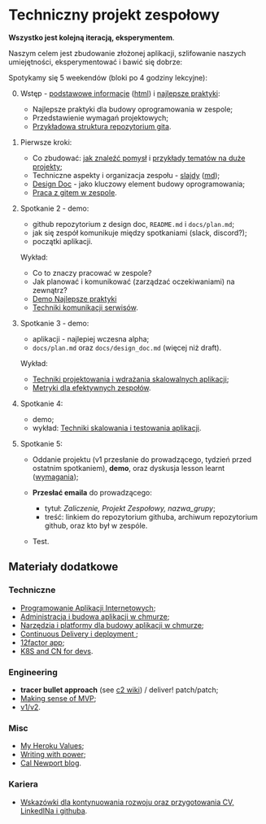 # Techniczny projekt zespołowy

**Wszystko jest kolejną iteracją, eksperymentem**.

Naszym celem jest zbudowanie złożonej aplikacji, szlifowanie naszych umiejętności, eksperymentować i bawić się dobrze:

Spotykamy się 5 weekendów (bloki po 4 godziny lekcyjne):

0. Wstęp - [podstawowe informacje](00_wstep/index.pdf) ([html](00_wstep)) i [najlepsze praktyki](01_best_practices/index.pdf):

   - Najlepsze praktyki dla budowy oprogramowania w zespole;
   - Przedstawienie wymagań projektowych;
   - [Przykładowa struktura repozytorium gita](00_example).

1. Pierwsze kroki:

   - Co zbudować: [jak znaleźć pomysł](https://github.com/wojciech11/se_techniczny_projekt_nowatorski/tree/master/01_finding_ideas) i [przykłady tematów na duże projekty](https://github.com/wojciech11/se_techniczny_projekt_nowatorski/tree/master/01_topic_examples);
   - Techniczne aspekty i organizacja zespołu - [slajdy](01_intro/slides.pdf) ([md](01_intro/slides.md));
   - [Design Doc](02_design_doc/README.md) - jako kluczowy element budowy oprogramowania;
   - [Praca z gitem w zespole](01_praca_z_gitem/README.md).

2. Spotkanie 2 - demo:

   - github repozytorium z design doc, `README.md` i `docs/plan.md`;
   - jak się zespół komunikuje między spotkaniami (slack, discord?);
   - początki aplikacji.

   Wykład:

   - Co to znaczy pracować w zespole?
   - Jak planować i komunikować (zarządzać oczekiwaniami) na zewnątrz?
   - [Demo Najlepsze praktyki](02_demo/README.md)
   - [Techniki komunikacji serwisów](02_srv_comm/README.md).

3. Spotkanie 3 - demo:

   - aplikacji - najlepiej wczesna alpha;
   - `docs/plan.md` oraz `docs/design_doc.md` (więcej niż draft).

   Wykład:

   - [Techniki projektowania i wdrażania skalowalnych aplikacji](03_projektowanie_i_wdrazanie/README.md);
   - [Metryki dla efektywnych zespołów](03_metrics/README.md).

4. Spotkanie 4:

   - demo;
   - wykład: [Techniki skalowania i testowania aplikacji](04_skalowanie_i_testowanie/README.md).

5. Spotkanie 5:

   - Oddanie projektu (v1 przesłanie do prowadzącego, tydzień przed ostatnim spotkaniem), **demo**, oraz dyskusja lesson learnt ([wymagania](05_oddanie_projektu/README.md));
   - **Przesłać emaila** do prowadzącego:

       - tytuł: *Zaliczenie, Projekt Zespołowy, nazwa_grupy*;
       - treść: linkiem do repozytorium githuba, archiwum repozytorium github, oraz kto był w zespóle.
   - Test.

## Materiały dodatkowe

### Techniczne

- [Programowanie Aplikacji Internetowych](https://github.com/wojciech11/se_internet_app_development);
- [Administracja i budowa aplikacji w chmurze](https://github.com/wojciech11/se_cloud_app_administration_and_development);
- [Narzędzia i platformy dla budowy aplikacji w chmurze](https://github.com/wojciech11/cloud_dev_tools_and_platforms);
- [Continuous Delivery i deployment ](https://github.com/wojciech11/se_continuous_delivery_and_deployment);
- [12factor app](https://12factor.net/);
- [K8S and CN for devs](https://github.com/wojciech12/workshop_kubernetes_and_cloudnative).

### Engineering

- **tracer bullet approach** (see [c2 wiki](https://wiki.c2.com/?TracerBullets)) / deliver! patch/patch;
- [Making sense of MVP](https://blog.crisp.se/2016/01/25/henrikkniberg/making-sense-of-mvp);
- [v1/v2](https://katemats.com/blog/lean-software-development-build-v1s-and-v2s).

### Misc

- [My Heroku Values](https://gist.github.com/adamwiggins/5687294);
- [Writing with power](https://www.amazon.com/Writing-Power-Techniques-Mastering-Process/dp/0195120183);
- [Cal Newport blog](https://www.calnewport.com/blog/).

### Kariera

- [Wskazówki dla kontynuowania rozwoju oraz przygotowania CV, LinkedINa i githuba](https://github.com/wojciech11/se_career_hints_cv_linkedin_and_interviews).
